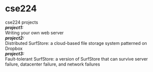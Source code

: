 # cse224
cse224 projects  
***project1:***  
    Writing your own web server  
***project2:***  
    Distributed SurfStore: a cloud-based file storage system patterned on Dropbox  
***project3:***  
    Fault-tolerant SurfStore: a version of SurfStore that can survive server failure, datacenter failure, and network failures
